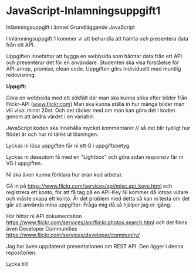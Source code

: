 # JavaScript-Inlamningsuppgift1
Inlämningsuppgift i ämnet Grundläggande JavaScript


I inlämningsuppgift 1 kommer vi att behandla att hämta och presentera data från ett API.

Uppgiften innefattar att bygga en webbsida som hämtar data från ett API och presenterar det för en användare. Studenten ska visa förståelse för API-anrop, promise, clean code.
Uppgiften görs individuellt med muntlig redovisning.


<b>Uppgift:</b>

Göra en webbsida med ett sökfält där man ska kunna söka efter bilder från Flickr-API (www.flickr.com)
Man ska kunna ställa in hur många bilder man vill visa. minst 20st. Och det räcker med om man kan göra det i koden genom att ändra värdet i en variabel. 

JavaScript koden ska innehålla mycket kommentarer // så det blir tydligt hur flödet är och hur ni tänkt ut lösningen.

Lyckas ni lösa uppgiften får ni ett G i uppgiftsbetyg.

Lyckas ni dessutom få med en "Lightbox" och göra sidan responsiv får ni VG i uppgiften.

Ni ska även kunna förklara hur eran kod arbetar. 


Gå in på https://www.flickr.com/services/api/misc.api_keys.html och registrera ett konto, för att få tag på en API-Key
Ni kommer då lotsas vidare och måste skapa ett konto. 
Är det problem med detta så kan ni testa om det går att använda mina uppgifter:
Fråga mig då så hjälper jag er igång.

Här hittar ni API dokumentation https://www.flickr.com/services/api/flickr.photos.search.html
och det finns även Developer Communities https://www.flickr.com/services/developer/community/

Jag har även uppdaterat presentationen om REST API. Den ligger i denna repositorien. 

Lycka till!


